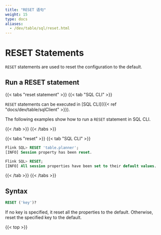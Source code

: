```yaml
---
title: "RESET 语句"
weight: 15
type: docs
aliases:
  - /dev/table/sql/reset.html
---
```

<!--
Licensed to the Apache Software Foundation (ASF) under one
or more contributor license agreements.  See the NOTICE file
distributed with this work for additional information
regarding copyright ownership.  The ASF licenses this file
to you under the Apache License, Version 2.0 (the
"License"); you may not use this file except in compliance
with the License.  You may obtain a copy of the License at

  http://www.apache.org/licenses/LICENSE-2.0

Unless required by applicable law or agreed to in writing,
software distributed under the License is distributed on an
"AS IS" BASIS, WITHOUT WARRANTIES OR CONDITIONS OF ANY
KIND, either express or implied.  See the License for the
specific language governing permissions and limitations
under the License.
-->

# RESET Statements

`RESET` statements are used to reset the configuration to the default.

## Run a RESET statement

{{< tabs "reset statement" >}}
{{< tab "SQL CLI" >}}

`RESET` statements can be executed in [SQL CLI]({{< ref "docs/dev/table/sqlClient" >}}).

The following examples show how to run a `RESET` statement in SQL CLI.

{{< /tab >}}
{{< /tabs >}}

{{< tabs "reset" >}}
{{< tab "SQL CLI" >}}
```sql
Flink SQL> RESET 'table.planner';
[INFO] Session property has been reset.

Flink SQL> RESET;
[INFO] All session properties have been set to their default values.
```
{{< /tab >}}
{{< /tabs >}}

## Syntax

```sql
RESET ('key')?
```

If no key is specified, it reset all the properties to the default. Otherwise, reset the specified key to the default.

{{< top >}}
